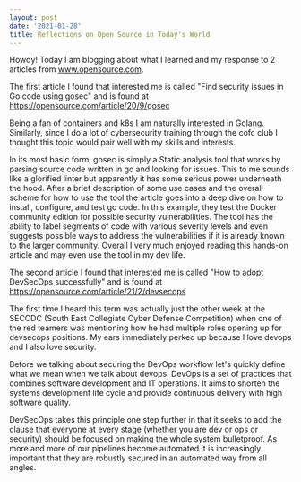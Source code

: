 ```yaml
---
layout: post
date: '2021-01-28'
title: Reflections on Open Source in Today's World
---
```


Howdy! Today I am blogging about what I learned and my response to 2 articles from www.opensource.com.

The first article I found that interested me is called "Find security issues in Go code using gosec" and is found at <https://opensource.com/article/20/9/gosec>

Being a fan of containers and k8s I am naturally interested in Golang. Similarly, since I do a lot of cybersecurity training through the cofc club I thought this topic would pair well with my skills and interests.

In its most basic form, gosec is simply a Static analysis tool that works by parsing source code written in go and looking for issues. This to me sounds like a glorified linter but apparently it has some serious power underneath the hood. After a brief description of some use cases and the overall scheme for how to use the tool the article goes into a deep dive on how to install, configure, and test go code. In this example, they test the Docker community edition for possible security vulnerabilities. The tool has the ability to label segments of code with various severity levels and even suggests possible ways to address the vulnerabilities if it is already known to the larger community. Overall I very much enjoyed reading this hands-on article and may even use the tool in my dev life.

The second article I found that interested me is called "How to adopt DevSecOps successfully" and is found at <https://opensource.com/article/21/2/devsecops>

The first time I heard this term was actually just the other week at the SECCDC (South East Collegiate Cyber Defense Competition) when one of the red teamers was mentioning how he had multiple roles opening up for devsecops positions. My ears immediately perked up because I love devops and I also love security.

Before we talking about securing the DevOps workflow let's quickly define what we mean when we talk about devops. DevOps is a set of practices that combines software development and IT operations. It aims to shorten the systems development life cycle and provide continuous delivery with high software quality.

DevSecOps takes this principle one step further in that it seeks to add the clause that everyone at every stage (whether you are dev or ops or security) should be focused on making the whole system bulletproof. As more and more of our pipelines become automated it is increasingly important that they are robustly secured in an automated way from all angles.
